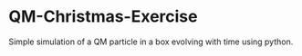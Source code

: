 # QM-Christmas-Exercise
Simple simulation of a QM particle in a box evolving with time using python.
